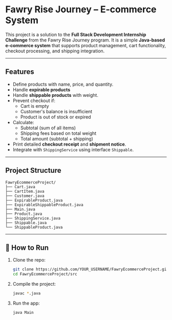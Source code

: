 # Fawry Rise Journey – E-commerce System 

This project is a solution to the **Full Stack Development Internship Challenge** from the Fawry Rise Journey program. It is a simple **Java-based e-commerce system** that supports product management, cart functionality, checkout processing, and shipping integration.

---

## Features

- Define products with name, price, and quantity.
- Handle **expirable products** 
- Handle **shippable products**  with weight.
- Prevent checkout if:
  - Cart is empty
  - Customer's balance is insufficient
  - Product is out of stock or expired
- Calculate:
  - Subtotal (sum of all items)
  - Shipping fees based on total weight
  - Total amount (subtotal + shipping)
- Print detailed **checkout receipt** and **shipment notice**.
- Integrate with `ShippingService` using interface `Shippable`.

---

## Project Structure

```
FawryEcommerceProject/
├── Cart.java
├── CartItem.java
├── Customer.java
├── ExpirableProduct.java
├── ExpirableShippableProduct.java
├── Main.java
├── Product.java
├── ShippingService.java
├── Shippable.java
└── ShippableProduct.java
```



---




## 🚀 How to Run

1. Clone the repo:
   ```bash
   git clone https://github.com/YOUR_USERNAME/FawryEcommerceProject.git
   cd FawryEcommerceProject/src
   ```

2. Compile the project:
   ```bash
   javac *.java
   ```

3. Run the app:
   ```bash
   java Main
   ```



